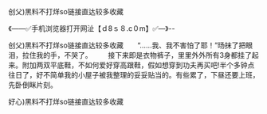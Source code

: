 创父)黑料不打烊so链接直达较多收藏

《——✅手机浏览器打开网沚【ｄ8ｓ８.c０m】✅—》--

创父)黑料不打烊so链接直达较多收藏　　“……我、我不害怕了耶！”旸抹了把眼泪，拉住我的手，不哭了。
　　接下来即是衣物裤子，里里外外所有3身都挂了起来。附加两双平底鞋，不如何爱好穿高跟鞋，假如想穿到功夫再买吧!半个多钟点往日了，好不简单我的小屋子被我整理的妥妥贴当的。有些累了，下昼还要上班，先卧倒眯片刻。





好心)黑料不打烊so链接直达较多收藏
